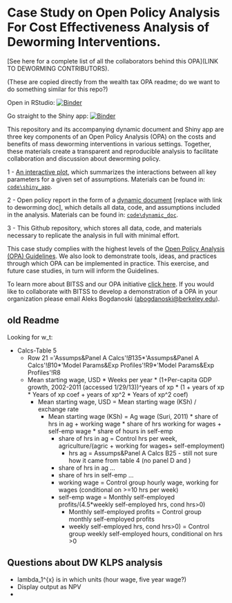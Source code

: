 # Case Study on Open Policy Analysis For Cost Effectiveness Analysis of Deworming Interventions.

[See here for a complete list of all the collaborators behind this OPA](LINK TO DEWORMING CONTRIBUTORS).

(These are copied directly from the wealth tax OPA readme; do we want to do something similar for this repo?)  

Open in RStudio: [![Binder](http://mybinder.org/badge_logo.svg)](https://mybinder.org/v2/gh/BITSS/opa-wealthtax/master?urlpath=rstudio)

Go straight to the Shiny app: [![Binder](http://mybinder.org/badge_logo.svg)](https://mybinder.org/v2/gh/BITSS/opa-wealthtax/master?urlpath=shiny/code/interactive_visualization/)

This repository and its accompanying dynamic document and Shiny app are three key components of an Open Policy Analysis (OPA) on the costs and benefits of mass deworming interventions in various settings. Together, these materials create a transparent and reproducible analysis to facilitate collaboration and discussion about deworming policy. 

1 - [An interactive plot](http://wealthtaxsimulator.org/simulator_app/), which summarizes the interactions between all key parameters for a given set of assumptions. Materials can be found in: [`code\shiny_app`](https://github.com/BITSS-OPA/opa-deworming/tree/master/code/shiny_app).

2 - Open policy report in the form of a [dynamic document](http://wealthtaxsimulator.org/analysis/) [replace with link to deworming doc], which details all data, code, and assumptions included in the analysis. Materials can be found in: [`code\dynamic_doc`](https://github.com/BITSS/opa-wealthtax/tree/master/code/dynamic_doc).

3 - This Github repository, which stores all data, code, and materials necessary to replicate the analysis in full with minimal effort.  

This case study complies with the highest levels of the [Open Policy Analysis (OPA) Guidelines](https://www.bitss.org/opa/community-standards/). We also look to demonstrate tools, ideas, and practices through which OPA can be implemented in practice. This exercise, and future case studies, in turn will inform the Guidelines.

To learn more about BITSS and our OPA initiative [click here](https://www.bitss.org/opa/). If you would like to collaborate with BITSS to develop a demonstration of a OPA in your organization please email Aleks Bogdanoski (abogdanoski@berkeley.edu).

old Readme
-----
Looking for w_t:
- Calcs-Table 5
  - Row 21 ='Assumps&Panel A Calcs'!$B$135*'Assumps&Panel A Calcs'!$B$10*'Model Params&Exp Profiles'!R9*'Model Params&Exp Profiles'!R8
  - Mean starting wage, USD * Weeks per year * (1+Per-capita GDP growth, 2002-2011 (accessed 1/29/13))^years of xp * (1 + years of xp * Years of xp coef + years of xp^2 * Years of xp^2 coef)
    - Mean starting wage, USD = Mean starting wage (KSh) / exchange rate
      - Mean starting wage (KSh) = Ag wage (Suri, 2011) * share of hrs in ag + working wage * share of hrs working for wages + self-emp wage * share of hours in self-emp
        - share of hrs in ag = Control hrs per week, agriculture/(agric + working for wages+ self-employment)
          - hrs ag = Assumps&Panel A Calcs B25 - still not sure how it came from table 4 (no panel D and )
        - share of hrs in ag ...
        - share of hrs in self-emp ...
        - working wage = Control group hourly wage, working for wages (conditional on >=10 hrs per week)
        - self-emp wage = Monthly self-employed profits/(4.5*weekly self-employed hrs, cond hrs>0)
          - Monthly self-employed profits = Control group monthly self-employed profits
          - weekly self-employed hrs, cond hrs>0) = Control group weekly self-employed hours, conditional on hrs >0


## Questions about DW KLPS analysis  
 - lambda_1^{x} is in which units (hour wage, five year wage?)  
 - Display output as NPV  
 -

